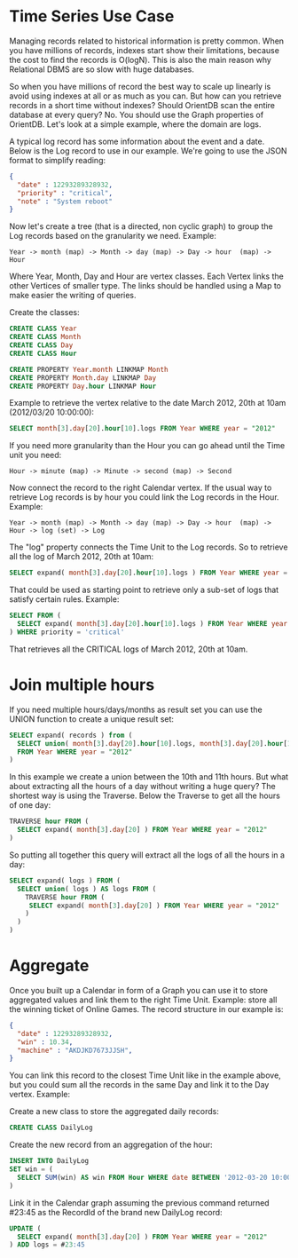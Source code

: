 
<!-- proofread 2015-11-26 SAM -->
# Time Series Use Case

Managing records related to historical information is pretty common. When you have millions of records, indexes start show their limitations, because the cost to find the records is O(logN). This is also the main reason why Relational DBMS are so slow with huge databases.

So when you have millions of record the best way to scale up linearly is avoid using indexes at all or as much as you can. But how can you retrieve records in a short time without indexes? Should OrientDB scan the entire database at every query? No. You should use the Graph properties of OrientDB. Let's look at a simple example, where the domain are logs.

A typical log record has some information about the event and a date. Below is the Log record to use in our example. We're going to use the JSON format to simplify reading:

```json
{
  "date" : 12293289328932,
  "priority" : "critical",
  "note" : "System reboot"
}
```

Now let's create a tree (that is a directed, non cyclic graph) to group the Log records based on the granularity we need. Example:
```
Year -> month (map) -> Month -> day (map) -> Day -> hour  (map) -> Hour
```
Where Year, Month, Day and Hour are vertex classes. Each Vertex links the other Vertices of smaller type. The links should be handled using a Map to make easier the writing of queries.

Create the classes:
```sql
CREATE CLASS Year
CREATE CLASS Month
CREATE CLASS Day
CREATE CLASS Hour

CREATE PROPERTY Year.month LINKMAP Month
CREATE PROPERTY Month.day LINKMAP Day
CREATE PROPERTY Day.hour LINKMAP Hour
```

Example to retrieve the vertex relative to the date March 2012, 20th at 10am (2012/03/20 10:00:00):
```sql
SELECT month[3].day[20].hour[10].logs FROM Year WHERE year = "2012"
```
If you need more granularity than the Hour you can go ahead until the Time unit you need:

    Hour -> minute (map) -> Minute -> second (map) -> Second

Now connect the record to the right Calendar vertex. If the usual way to retrieve Log records is by hour you could link the Log records in the Hour. Example:

    Year -> month (map) -> Month -> day (map) -> Day -> hour  (map) -> Hour -> log (set) -> Log

The "log" property connects the Time Unit to the Log records. So to retrieve all the log of March 2012, 20th at 10am:

```sql
SELECT expand( month[3].day[20].hour[10].logs ) FROM Year WHERE year = "2012"
```
That could be used as starting point to retrieve only a sub-set of logs that satisfy certain rules. Example:

```sql
SELECT FROM (
  SELECT expand( month[3].day[20].hour[10].logs ) FROM Year WHERE year = "2012"
) WHERE priority = 'critical'
```
That retrieves all the CRITICAL logs of March 2012, 20th at 10am.

# Join multiple hours #

If you need multiple hours/days/months as result set you can use the UNION function to create a unique result set:
```sql
SELECT expand( records ) from (
  SELECT union( month[3].day[20].hour[10].logs, month[3].day[20].hour[11].logs ) AS records
  FROM Year WHERE year = "2012"
)
```
In this example we create a union between the 10th and 11th hours. But what about extracting all the hours of a day without writing a huge query? The shortest way is using the Traverse. Below the Traverse to get all the hours of one day:

```sql
TRAVERSE hour FROM (
  SELECT expand( month[3].day[20] ) FROM Year WHERE year = "2012"
)
```

So putting all together this query will extract all the logs of all the hours in a day:

```sql
SELECT expand( logs ) FROM (
  SELECT union( logs ) AS logs FROM (
    TRAVERSE hour FROM (
     SELECT expand( month[3].day[20] ) FROM Year WHERE year = "2012"
    )
  )
)
```

# Aggregate #

Once you built up a Calendar in form of a Graph you can use it to store aggregated values and link them to the right Time Unit. Example: store all the winning ticket of Online Games. The record structure in our example is:
```json
{
  "date" : 12293289328932,
  "win" : 10.34,
  "machine" : "AKDJKD7673JJSH",
}
```

You can link this record to the closest Time Unit like in the example above, but you could sum all the records in the same Day and link it to the Day vertex. Example:

Create a new class to store the aggregated daily records:
```sql
CREATE CLASS DailyLog
```
Create the new record from an aggregation of the hour:
```sql
INSERT INTO DailyLog
SET win = (
  SELECT SUM(win) AS win FROM Hour WHERE date BETWEEN '2012-03-20 10:00:00' AND '2012-03-20 11:00:00'
)
```
Link it in the Calendar graph assuming the previous command returned #23:45 as the RecordId of the brand new DailyLog record:
```sql
UPDATE (
  SELECT expand( month[3].day[20] ) FROM Year WHERE year = "2012"
) ADD logs = #23:45
```
